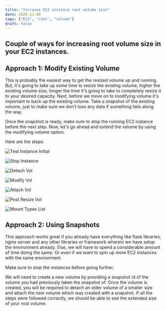 ```yaml
---
title: "Increase EC2 instance root volume size"
date: 2020-11-08
tags: ["EC2", "root", "volume"]
draft: false
---
```


Couple of ways for increasing root volume size in your EC2 instances.
------

Approach 1: Modify Existing Volume
-----
This is probably the easiest way to get the resized volume up and running. But, it's going to take up some time to resize the existing volume, higher the existing volume size, longer the time it's going to take to completely resize it to your desired capacity. Next, before we move on to modifying volume it's important to back up the existing volume. Take a snapshot of the existing volume, just to make sure we don't lose any data if something fails along the way.

Once the snapshot is ready, make sure to stop the running EC2 instance before the next step. Now, let's go ahead and extend the volume by using the modifying volume option.

Here are the steps:

![Test Instance Initial](https://navymerianda.com/images/Test-Instance-Initial.png)

![Stop Instance](https://navymerianda.com/images/Stop-Instance.jpg)

![Detach Vol](https://navymerianda.com/images/Detach-Vol.jpg)

![Modify Vol](https://navymerianda.com/images/Modify-Vol.jpg)

![Attach Vol](https://navymerianda.com/images/Attach-Vol.jpg)

![Post Resize Vol](https://navymerianda.com/images/Post-Resizing.jpg)

![Mount Types List](https://navymerianda.com/images/Mount-Types-Post.jpg)

Approach 2: Using Snapshots
-----
This approach works great if you already have everything like flask libraries, nginx server and any other libraries or framework wherein we have setup the environment already. Else, we will have to spend a considerable amount of time doing the same. Or even if we want to spin up more EC2 instances with the same environment.

Make sure to stop the instances before going further.

We will need to create a new volume by providing a snapshot id of the volume you had previously taken the snapshot of.
Once the volume is created, you will be required to detach an older volume of a smaller size and attach the new volume
which was created with a snapshot. If all the steps were followed correctly, we should be able to see the extended size
of your root volume.